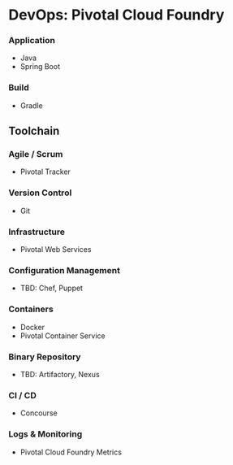 # DevOps: Pivotal Cloud Foundry

### Application

- Java
- Spring Boot 

### Build 

- Gradle 

## Toolchain

### Agile / Scrum

- Pivotal Tracker

### Version Control

- Git

### Infrastructure 

- Pivotal Web Services

### Configuration Management

- TBD: Chef, Puppet

### Containers 

- Docker
- Pivotal Container Service 

### Binary Repository 

- TBD: Artifactory, Nexus

### CI / CD 

- Concourse 

### Logs & Monitoring 

- Pivotal Cloud Foundry Metrics
